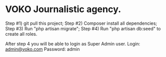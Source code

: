 <h1> VOKO Journalistic agency. </h1>

Step #1) git pull this project;
Step #2) Composer install all dependencies;
Step #3) Run "php artisan migrate";
Step #4) Run "php artisan db:seed" to create all roles.

After step 4 you will be able to login as Super Admin user. 
Login: admin@voko.com
Password: admin
